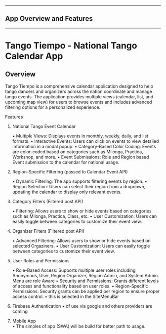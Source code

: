 -----------
## App Overview and Features
------------


# Tango Tiempo - National Tango Calendar App

## Overview

Tango Tiempo is a comprehensive calendar application designed to help tango dancers and organizers across the nation coordinate and manage tango events. The application provides multiple views (calendar, list, and upcoming map view) for users to browse events and includes advanced filtering options for a personalized experience.

Features

1. National Tango Event Calendar 

	•	Multiple Views: Displays events in monthly, weekly, daily, and list formats.
	•	Interactive Events: Users can click on events to view detailed information in a modal popup.
	•	Category-Based Color Coding: Events are color-coded based on categories such as Milonga, Practica, Workshop, and more.
	•	Event Submissions: Role and Region based Event submission to the calendar for national usage.

2. Region-Specific Filtering  (passed to Calendar Event API)

	•	Dynamic Filtering: The app supports filtering events by region.
	•	Region Selection: Users can select their region from a dropdown, updating the calendar to display only relevant events.
	

3. Category Filters (Filtered post API)

	•	Filtering: Allows users to show or hide events based on categories such as Milonga, Practica, Class, etc.
	•	User Customization: Users can easily toggle between categories to customize their event view.


4. Organizer Filters (Filtered post API)

	•	Advanced Filtering: Allows users to show or hide events based on selected Orgaziners.
	•	User Customization: Users can easily toggle between categories to customize their event view.

5. User Roles and Permissions.

	•	Role-Based Access: Supports multiple user roles including Anonymous, User, Region Organizer, Region Admin, and System Admin. Menu are role Aware
	•	Security and Permissions: Grants different levels of access and functionality based on user roles.
	•	Region-Specific Permissions: Security grants can be applied per region to ensure proper access control.
		•	this is selected in the SiteMenuBar

6. Firebase Authentication 
    •	of use via google and others providers are coming

7. Mobile App  
    •	The simples of app (SWA) will be build for better path to usage.

